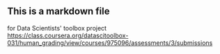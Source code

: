 ## This is a markdown file

for Data Scientists' toolbox project
https://class.coursera.org/datascitoolbox-031/human_grading/view/courses/975096/assessments/3/submissions 
